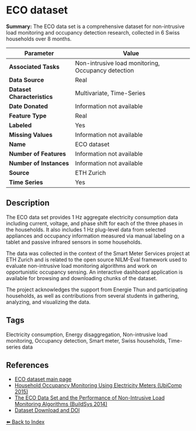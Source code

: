 # ECO dataset

**Summary:** The ECO data set is a comprehensive dataset for non-intrusive load monitoring and occupancy detection research, collected in 6 Swiss households over 8 months.

| Parameter | Value |
| --- | --- |
| **Associated Tasks** | Non-intrusive load monitoring, Occupancy detection |
| **Data Source** | Real |
| **Dataset Characteristics** | Multivariate, Time-Series |
| **Date Donated** | Information not available |
| **Feature Type** | Real |
| **Labeled** | Yes |
| **Missing Values** | Information not available |
| **Name** | ECO dataset |
| **Number of Features** | Information not available |
| **Number of Instances** | Information not available |
| **Source** | ETH Zurich |
| **Time Series** | Yes |

## Description

The ECO data set provides 1 Hz aggregate electricity consumption data including current, voltage, and phase shift for each of the three phases in the households. It also includes 1 Hz plug-level data from selected appliances and occupancy information measured via manual labeling on a tablet and passive infrared sensors in some households.

The data was collected in the context of the Smart Meter Services project at ETH Zurich and is related to the open source NILM-Eval framework used to evaluate non-intrusive load monitoring algorithms and work on opportunistic occupancy sensing. An interactive dashboard application is available for browsing and downloading chunks of the dataset.

The project acknowledges the support from Energie Thun and participating households, as well as contributions from several students in gathering, analyzing, and visualizing the data.

## Tags

Electricity consumption, Energy disaggregation, Non-intrusive load monitoring, Occupancy detection, Smart meter, Swiss households, Time-series data

## References

- [ECO dataset main page](http://vs.inf.ethz.ch/res/show.html?what=eco-data)
- [Household Occupancy Monitoring Using Electricity Meters (UbiComp 2015)](https://www.vs.inf.ethz.ch/publ/bibtex.html?file=papers/kleiminger_ubicomp2015)
- [The ECO Data Set and the Performance of Non-Intrusive Load Monitoring Algorithms (BuildSys 2014)](https://www.vs.inf.ethz.ch/publ/bibtex.html?file=papers/beckel-2014-nilm)
- [Dataset Download and DOI](https://app.data-archive.ethz.ch/delivery/DeliveryManagerServlet?dps_pid=IE594964)

[⬅️ Back to Index](../README.md)
